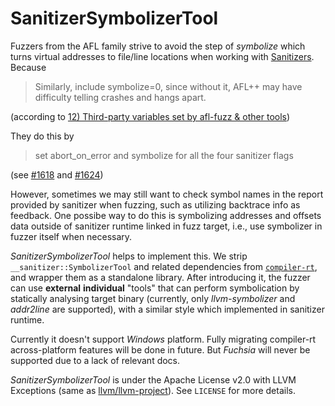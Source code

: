 # SanitizerSymbolizerTool

Fuzzers from the AFL family strive to avoid the step of *symbolize* which turns virtual addresses to file/line locations when working with [Sanitizers](https://github.com/google/sanitizers). Because

> Similarly, include symbolize=0, since without it, AFL++ may have difficulty telling crashes and hangs apart.

(according to [12) Third-party variables set by afl-fuzz & other tools](https://aflplus.plus/docs/env_variables/))

They do this by

> set abort_on_error and symbolize for all the four sanitizer flags

(see [#1618](https://github.com/AFLplusplus/AFLplusplus/discussions/1618) and [#1624](https://github.com/AFLplusplus/AFLplusplus/issues/1624))

However, sometimes we may still want to check symbol names in the report provided by sanitizer when fuzzing, such as utilizing backtrace info as feedback. 
One possibe way to do this is symbolizing addresses and offsets data outside of sanitizer runtime linked in fuzz target, 
i.e., use symbolizer in fuzzer itself when necessary.

*SanitizerSymbolizerTool* helps to implement this. 
We strip `__sanitizer::SymbolizerTool` and related dependencies from [`compiler-rt`](https://github.com/llvm/llvm-project/tree/main/compiler-rt), 
and wrapper them as a standalone library. After introducing it, the fuzzer can use **external** **individual** "tools" that can perform symbolication
by statically analysing target binary (currently, only *llvm-symbolizer* and *addr2line* are supported), with a similar style which implemented in sanitizer runtime.

Currently it doesn't support *Windows* platform. Fully migrating compiler-rt across-platform features will be done in future. But *Fuchsia* will never be supported due to a lack of relevant docs.

*SanitizerSymbolizerTool* is under the Apache License v2.0 with LLVM Exceptions (same as [llvm/llvm-project](https://github.com/llvm/llvm-project)). 
See `LICENSE` for more details.
